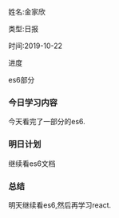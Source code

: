 姓名:金家欣

类型:日报

时间:2019-10-22

进度

es6部分

### 今日学习内容

今天看完了一部分的es6.

### 明日计划

继续看es6文档

### 总结

明天继续看es6,然后再学习react.



